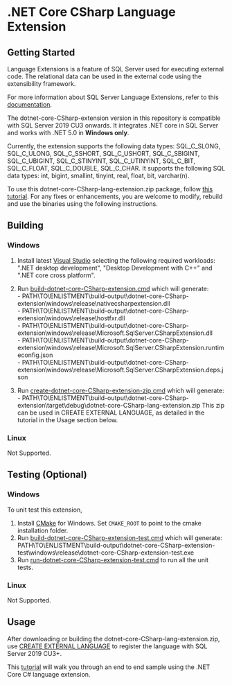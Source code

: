 # .NET Core CSharp Language Extension

## Getting Started
Language Extensions is a feature of SQL Server used for executing external code. The relational data can be used in the external code using the extensibility framework.

For more information about SQL Server Language Extensions, refer to this [documentation](https://docs.microsoft.com/en-us/sql/language-extensions/language-extensions-overview?view=sql-server-ver15).

The dotnet-core-CSharp-extension version in this repository is compatible with SQL Server 2019 CU3 onwards. It integrates .NET core in SQL Server and works with .NET 5.0 in **Windows only**.

Currently, the extension supports the following data types: SQL_C_SLONG, SQL_C_ULONG, SQL_C_SSHORT, SQL_C_USHORT, SQL_C_SBIGINT, SQL_C_UBIGINT, SQL_C_STINYINT, SQL_C_UTINYINT, SQL_C_BIT, SQL_C_FLOAT, SQL_C_DOUBLE, SQL_C_CHAR. It supports the following SQL data types: int, bigint, smallint, tinyint, real, float, bit, varchar(n).

To use this dotnet-core-CSharp-lang-extension.zip package, follow [this tutorial](./sample/regex/README.md). For any fixes or enhancements, you are welcome to modify, rebuild and use the binaries using the following instructions.

## Building

### Windows
1. Install latest [Visual Studio](https://visualstudio.microsoft.com/vs/) selecting the following required workloads: ".NET desktop development", "Desktop Development with C++" and ".NET core cross platform".

2. Run [build-dotnet-core-CSharp-extension.cmd](./build/windows/build-dotnet-core-CSharp-extension.cmd) which will generate: \
        - PATH\TO\ENLISTMENT\build-output\dotnet-core-CSharp-extension\windows\release\nativecsharpextension.dll \
        - PATH\TO\ENLISTMENT\build-output\dotnet-core-CSharp-extension\windows\release\hostfxr.dll \
        - PATH\TO\ENLISTMENT\build-output\dotnet-core-CSharp-extension\windows\release\Microsoft.SqlServer.CSharpExtension.dll \
        - PATH\TO\ENLISTMENT\build-output\dotnet-core-CSharp-extension\windows\release\Microsoft.SqlServer.CSharpExtension.runtimeconfig.json\
        - PATH\TO\ENLISTMENT\build-output\dotnet-core-CSharp-extension\windows\release\Microsoft.SqlServer.CSharpExtension.deps.json

3. Run [create-dotnet-core-CSharp-extension-zip.cmd](./build/windows/create-dotnet-core-CSharp-extension-zip.cmd) which will generate: \
        - PATH\TO\ENLISTMENT\build-output\dotnet-core-CSharp-extension\target\debug\dotnet-core-CSharp-lang-extension.zip
        This zip can be used in CREATE EXTERNAL LANGUAGE, as detailed in the tutorial in the Usage section below.

### Linux
Not Supported.

## Testing (Optional)

### Windows
To unit test this extension,
1. Install [CMake](https://cmake.org/download/) for Windows. Set `CMAKE_ROOT` to point to the cmake installation folder.
2. Run [build-dotnet-core-CSharp-extension-test.cmd](./test/build/windows/build-dotnet-core-CSharp-extension-test.cmd) which will generate: \
PATH\TO\ENLISTMENT\build-output\dotnet-core-CSharp-extension-test\windows\release\dotnet-core-CSharp-extension-test.exe
3. Run [run-dotnet-core-CSharp-extension-test.cmd](./test/build/windows/run-dotnet-core-CSharp-extension-test.cmd) to run all the unit tests.

### Linux
Not Supported.

## Usage
After downloading or building the dotnet-core-CSharp-lang-extension.zip, use [CREATE EXTERNAL LANGUAGE](https://docs.microsoft.com/en-us/sql/t-sql/statements/create-external-language-transact-sql?view=sql-server-ver15) to register the language with SQL Server 2019 CU3+.

This [tutorial](./sample/regex/README.md) will walk you through an end to end sample using the .NET Core C# language extension.

